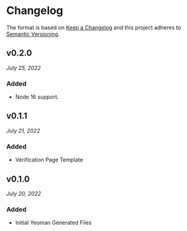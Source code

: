 # Changelog

The format is based on [Keep a Changelog](http://keepachangelog.com/en/1.0.0/)
and this project adheres to [Semantic Versioning](http://semver.org/spec/v2.0.0.html).

v0.2.0
------------------------------
*July 25, 2022*

### Added
- Node 16 support.


v0.1.1
------------------------------
*July 21, 2022*

### Added
- Verification Page Template


v0.1.0
------------------------------
*July 20, 2022*

### Added
- Initial Yeoman Generated Files
